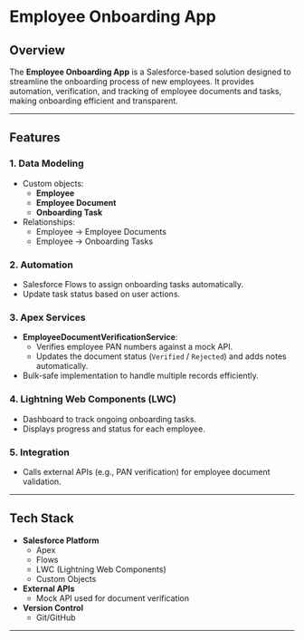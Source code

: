 # Employee Onboarding App

## Overview
The **Employee Onboarding App** is a Salesforce-based solution designed to streamline the onboarding process of new employees. It provides automation, verification, and tracking of employee documents and tasks, making onboarding efficient and transparent.

---

## Features

### 1. Data Modeling
- Custom objects:
  - **Employee**
  - **Employee Document**
  - **Onboarding Task**
- Relationships:
  - Employee → Employee Documents
  - Employee → Onboarding Tasks

### 2. Automation
- Salesforce Flows to assign onboarding tasks automatically.
- Update task status based on user actions.

### 3. Apex Services
- **EmployeeDocumentVerificationService**:  
  - Verifies employee PAN numbers against a mock API.
  - Updates the document status (`Verified` / `Rejected`) and adds notes automatically.
- Bulk-safe implementation to handle multiple records efficiently.

### 4. Lightning Web Components (LWC)
- Dashboard to track ongoing onboarding tasks.
- Displays progress and status for each employee.

### 5. Integration
- Calls external APIs (e.g., PAN verification) for employee document validation.

---

## Tech Stack
- **Salesforce Platform**
  - Apex
  - Flows
  - LWC (Lightning Web Components)
  - Custom Objects
- **External APIs**
  - Mock API used for document verification
- **Version Control**
  - Git/GitHub

---



